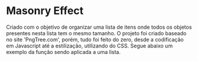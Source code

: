 # Masonry Effect

Criado com o objetivo de organizar uma lista de itens onde todos os objetos presentes nesta lista tem o mesmo tamanho.
O projeto foi criado baseado no site 'PngTree.com', porém, tudo foi feito do zero, desde a codificação em Javascript até a estilização, utilizando do CSS.
Segue abaixo um exemplo da função sendo aplicada a uma lista.


